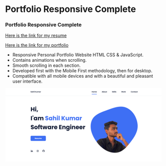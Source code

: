 # Portfolio Responsive Complete
### Portfolio Responsive Complete


[Here is the link for my resume](https://drive.google.com/file/d/1FeiJFLiFHVBAAqA3ORDx6MeM276eCEz2/view?usp=sharing)

[Here is the link for my portfolio](https://sahil49000.github.io/portfolio-sahil/)
- Responsive Personal Portfolio Website HTML CSS & JavaScript.
- Contains animations when scrolling.
- Smooth scrolling in each section.
- Developed first with the Mobile First methodology, then for desktop.
- Compatible with all mobile devices and with a beautiful and pleasant user interface.
<img src ="https://github.com/Sahil49000/portfolio-sahil/blob/main/assets/image.png?raw=true">

